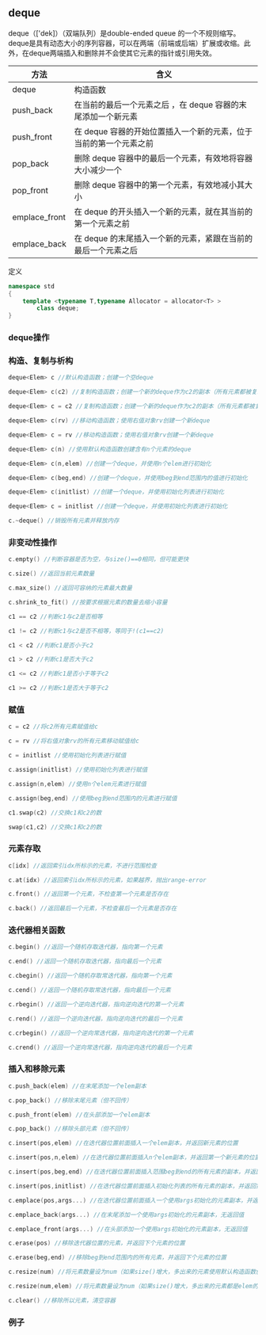 ## deque

deque（['dek]）（双端队列）是double-ended queue 的一个不规则缩写。deque是具有动态大小的序列容器，可以在两端（前端或后端）扩展或收缩。此外，在deque两端插入和删除并不会使其它元素的指针或引用失效。

| 方法          | 含义                                                         |
| ------------- | ------------------------------------------------------------ |
| deque         | 构造函数                                                     |
| push_back     | 在当前的最后一个元素之后 ，在 deque 容器的末尾添加一个新元素 |
| push_front    | 在 deque 容器的开始位置插入一个新的元素，位于当前的第一个元素之前 |
| pop_back      | 删除 deque 容器中的最后一个元素，有效地将容器大小减少一个    |
| pop_front     | 删除 deque 容器中的第一个元素，有效地减小其大小              |
| emplace_front | 在 deque 的开头插入一个新的元素，就在其当前的第一个元素之前  |
| emplace_back  | 在 deque 的末尾插入一个新的元素，紧跟在当前的最后一个元素之后 |

定义

```C++
namespace std 
{
    template <typename T,typename Allocator = allocator<T> >
		class deque;
}
```

### **deque操作**

### **构造、复制与析构**

```C++
deque<Elem> c //默认构造函数；创建一个空deque

deque<Elem> c(c2) //复制构造函数；创建一个新的deque作为c2的副本（所有元素都被复制）

deque<Elem> c = c2 //复制构造函数；创建一个新的deque作为c2的副本（所有元素都被复制）

deque<Elem> c(rv) //移动构造函数；使用右值对象rv创建一个新deque

deque<Elem> c = rv //移动构造函数；使用右值对象rv创建一个新deque

deque<Elem> c(n) //使用默认构造函数创建含有n个元素的deque

deque<Elem> c(n,elem) //创建一个deque，并使用n个elem进行初始化

deque<Elem> c(beg,end) //创建一个deque，并使用beg到end范围内的值进行初始化

deque<Elem> c(initlist) //创建一个deque，并使用初始化列表进行初始化

deque<Elem> c = initlist //创建一个deque，并使用初始化列表进行初始化

c.~deque() //销毁所有元素并释放内存
```

### **非变动性操作**

```C++
c.empty() //判断容器是否为空，与size()==0相同，但可能更快

c.size() //返回当前元素数量

c.max_size() //返回可容纳的元素最大数量

c.shrink_to_fit() //按要求根据元素的数量去缩小容量

c1 == c2 //判断c1与c2是否相等

c1 != c2 //判断c1与c2是否不相等，等同于!(c1==c2)

c1 < c2 //判断c1是否小于c2

c1 > c2 //判断c1是否大于c2

c1 <= c2 //判断c1是否小于等于c2

c1 >= c2 //判断c1是否大于等于c2

```

### 赋值

```C++
c = c2 //将c2所有元素赋值给c

c = rv //将右值对象rv的所有元素移动赋值给c

c = initlist //使用初始化列表进行赋值

c.assign(initlist) //使用初始化列表进行赋值

c.assign(n,elem) //使用n个elem元素进行赋值

c.assign(beg,end) //使用beg到end范围内的元素进行赋值

c1.swap(c2) //交换c1和c2的数

swap(c1,c2) //交换c1和c2的数

```

### 元素存取

```C++
c[idx] //返回索引idx所标示的元素，不进行范围检查

c.at(idx) //返回索引idx所标示的元素，如果越界，抛出range-error

c.front() //返回第一个元素，不检查第一个元素是否存在

c.back() //返回最后一个元素，不检查最后一个元素是否存在
```

### 迭代器相关函数

```C++
c.begin() //返回一个随机存取迭代器，指向第一个元素

c.end() //返回一个随机存取迭代器，指向最后一个元素

c.cbegin() //返回一个随机存取常迭代器，指向第一个元素

c.cend() //返回一个随机存取常迭代器，指向最后一个元素

c.rbegin() //返回一个逆向迭代器，指向逆向迭代的第一个元素

c.rend() //返回一个逆向迭代器，指向逆向迭代的最后一个元素

c.crbegin() //返回一个逆向常迭代器，指向逆向迭代的第一个元素

c.crend() //返回一个逆向常迭代器，指向逆向迭代的最后一个元素
```

### **插入和移除元素**

```C++
c.push_back(elem) //在末尾添加一个elem副本

c.pop_back() //移除末尾元素（但不回传）

c.push_front(elem) //在头部添加一个elem副本

c.pop_back() //移除头部元素（但不回传）

c.insert(pos,elem) //在迭代器位置前面插入一个elem副本，并返回新元素的位置

c.insert(pos,n,elem) //在迭代器位置前面插入n个elem副本，并返回第一个新元素的位置；若无新插入值，返回原位置

c.insert(pos,beg,end) //在迭代器位置前面插入范围beg到end的所有元素的副本，并返回第一个新元素的位置；若无新插入值，返回原位置

c.insert(pos,initlist) //在迭代器位置前面插入初始化列表的所有元素的副本，并返回第一个新元素的位置；若无新插入值，返回原位置

c.emplace(pos,args...) //在迭代器位置前面插入一个使用args初始化的元素副本，并返回新元素的位置

c.emplace_back(args...) //在末尾添加一个使用args初始化的元素副本，无返回值

c.emplace_front(args...) //在头部添加一个使用args初始化的元素副本，无返回值

c.erase(pos) //移除迭代器位置的元素，并返回下个元素的位置

c.erase(beg,end) //移除beg到end范围内的所有元素，并返回下个元素的位置

c.resize(num) //将元素数量设为num（如果size()增大，多出来的元素使用默认构造函数创建）

c.resize(num,elem) //将元素数量设为num（如果size()增大，多出来的元素都是elem的副本）

c.clear() //移除所以元素，清空容器

```

### 例子

```


```



